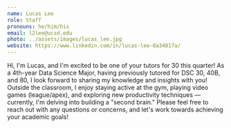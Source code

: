 ```yaml
---
name: Lucas Lee
role: Staff
pronouns: he/him/his
email: l2lee@ucsd.edu
photo: ../assets/images/lucas_lee.jpg
website: https://www.linkedin.com/in/lucas-lee-0a34817a/
---
```

Hi, I'm Lucas, and I'm excited to be one of your tutors for 30 this quarter! As a 4th-year Data Science Major, having previously tutored for DSC 30, 40B, and 80, I look forward to sharing my knowledge and insights with you! Outside the classroom, I enjoy staying active at the gym, playing video games (league/apex), and exploring new productivity techniques — currently, I'm delving into building a "second brain." Please feel free to reach out with any questions or concerns, and let's work towards achieving your academic goals!






